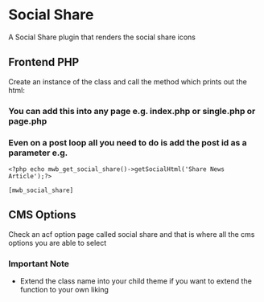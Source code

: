 # Social Share

A Social Share plugin that renders the social share icons

## Frontend PHP

Create an instance of the class and call the method which prints out the html:

### You can add this into any page e.g. index.php or single.php or page.php
### Even on a post loop all you need to do is add the post id as a parameter e.g.

```
<?php echo mwb_get_social_share()->getSocialHtml('Share News Article');?>
```

```
[mwb_social_share]
```

## CMS Options

Check an acf option page called social share and that is where all the cms options you are able to select

### Important Note

* Extend the class name into your child theme if you want to extend the function to your own liking